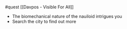 #quest
[[Davpos - Visible For All]]
- The biomechanical nature of the nauiloid intrigues you
- Search the city to find out more